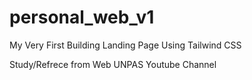 # personal_web_v1
My Very First Building Landing Page Using Tailwind CSS

Study/Refrece from Web UNPAS Youtube Channel
